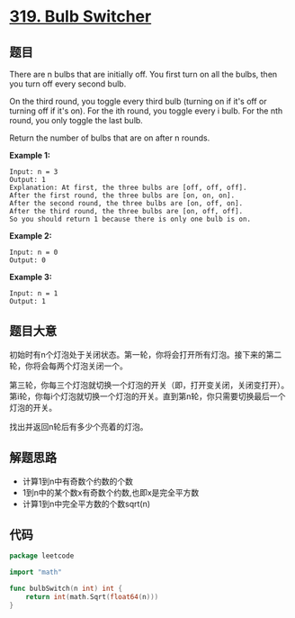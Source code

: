 # [319. Bulb Switcher](https://leetcode-cn.com/problems/bulb-switcher/)


## 题目

There are n bulbs that are initially off. You first turn on all the bulbs, then you turn off every second bulb.

On the third round, you toggle every third bulb (turning on if it's off or turning off if it's on). For the ith round, you toggle every i bulb. For the nth round, you only toggle the last bulb.

Return the number of bulbs that are on after n rounds.

**Example 1:**

    Input: n = 3
    Output: 1
    Explanation: At first, the three bulbs are [off, off, off].
    After the first round, the three bulbs are [on, on, on].
    After the second round, the three bulbs are [on, off, on].
    After the third round, the three bulbs are [on, off, off].
    So you should return 1 because there is only one bulb is on.

**Example 2:**

    Input: n = 0
    Output: 0

**Example 3:**

    Input: n = 1
    Output: 1

## 题目大意

初始时有n个灯泡处于关闭状态。第一轮，你将会打开所有灯泡。接下来的第二轮，你将会每两个灯泡关闭一个。

第三轮，你每三个灯泡就切换一个灯泡的开关（即，打开变关闭，关闭变打开）。第i轮，你每i个灯泡就切换一个灯泡的开关。直到第n轮，你只需要切换最后一个灯泡的开关。

找出并返回n轮后有多少个亮着的灯泡。

## 解题思路

- 计算1到n中有奇数个约数的个数
- 1到n中的某个数x有奇数个约数,也即x是完全平方数
- 计算1到n中完全平方数的个数sqrt(n)

## 代码

```go
package leetcode

import "math"

func bulbSwitch(n int) int {
	return int(math.Sqrt(float64(n)))
}
```